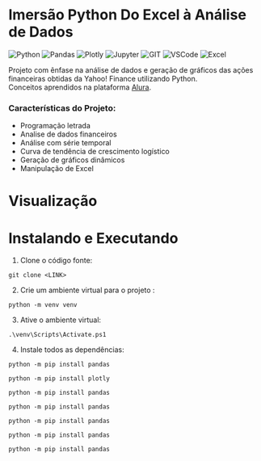 # Imersão Python Do Excel à Análise de Dados

![Python](https://img.shields.io/badge/Python-3776AB?style=()&logo=python&logoColor=ffffff) ![Pandas](https://img.shields.io/badge/Pandas-150458?style=()&logo=pandas&logoColor=ffffff) ![Plotly](https://img.shields.io/badge/Plotly-3F4F75?style=()&logo=plotly&logoColor=ffffff) ![Jupyter](https://img.shields.io/badge/Jupyter-F37626?style=()&logo=jupyter&logoColor=ffffff) ![GIT](https://img.shields.io/badge/GIT-F05032?style=()&logo=git&logoColor=ffffff)  ![VSCode](https://img.shields.io/badge/VS_Code-007ACC?style=()&logo=visualstudiocode&logoColor=ffffff) ![Excel](https://img.shields.io/badge/Excel-217346?style=()&logo=microsoftexcel&logoColor=ffffff)

Projeto com ênfase na análise de dados e geração de gráficos das ações financeiras obtidas da Yahoo! Finance utilizando Python.         
Conceitos aprendidos na plataforma [Alura](https://www.alura.com.br/).

### Características do Projeto:
* Programação letrada
* Analise de dados financeiros
* Análise com série temporal
* Curva de tendência de crescimento logístico
* Geração de gráficos dinâmicos
* Manipulação de Excel

# Visualização



# Instalando e Executando

1. Clone o código fonte:
```git
git clone <LINK>
```

2. Crie um ambiente virtual para o projeto :
```
python -m venv venv
```

3. Ative o ambiente virtual:
```
.\venv\Scripts\Activate.ps1
```

4. Instale todos as dependências:
```
python -m pip install pandas
```
```
python -m pip install plotly
```
```
python -m pip install pandas
```
```
python -m pip install pandas
```
```
python -m pip install pandas
```
```
python -m pip install pandas
```
```
python -m pip install pandas
```